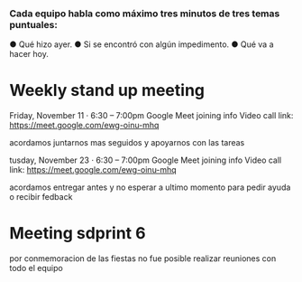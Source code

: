### Cada equipo habla como máximo tres minutos de tres temas puntuales:

● Qué hizo ayer.
● Si se encontró con algún impedimento.
● Qué va a hacer hoy.

# Weekly stand up meeting

Friday, November 11 · 6:30 – 7:00pm
Google Meet joining info
Video call link: https://meet.google.com/ewg-oinu-mhq

acordamos juntarnos mas seguidos y apoyarnos con las tareas 

tusday, November 23 · 6:30 – 7:00pm
Google Meet joining info
Video call link: https://meet.google.com/ewg-oinu-mhq

acordamos entregar antes y no esperar a ultimo momento para pedir ayuda o recibir fedback

# Meeting sdprint 6
por conmemoracion de las fiestas no fue posible realizar reuniones con todo el equipo